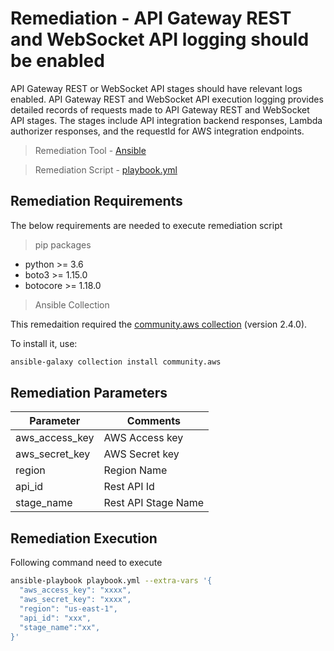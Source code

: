 # Remediation - API Gateway REST and WebSocket API logging should be enabled
API Gateway REST or WebSocket API stages should have relevant logs enabled. API Gateway REST and WebSocket API execution logging provides detailed records of requests made to API Gateway REST and WebSocket API stages. The stages include API integration backend responses, Lambda authorizer responses, and the requestId for AWS integration endpoints.

> Remediation Tool   - [Ansible](https://www.ansible.com/)

> Remediation Script - [playbook.yml](playbook.yml)

## Remediation Requirements
The below requirements are needed to execute remediation script

> pip packages
- python >= 3.6
- boto3 >= 1.15.0
- botocore >= 1.18.0

> Ansible Collection

This remedaition required the [community.aws collection](https://galaxy.ansible.com/community/aws) (version 2.4.0).

To install it, use: 
```sh
ansible-galaxy collection install community.aws
```

## Remediation Parameters

| Parameter      | Comments              |
|----------------|-----------------------|
| aws_access_key | AWS Access key        |
| aws_secret_key | AWS Secret key        |
| region         | Region Name           |
| api_id         | Rest API Id           |
| stage_name     | Rest API Stage Name   |


## Remediation Execution
Following command need to execute
```sh
ansible-playbook playbook.yml --extra-vars '{
  "aws_access_key": "xxxx",
  "aws_secret_key": "xxxx",
  "region": "us-east-1",
  "api_id": "xxx",
  "stage_name":"xx",
}'
```